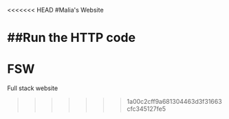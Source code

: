<<<<<<< HEAD
#Malia's Website

##Run the HTTP code
=======
# FSW
Full stack website
>>>>>>> 1a00c2cff9a681304463d3f31663cfc345127fe5
